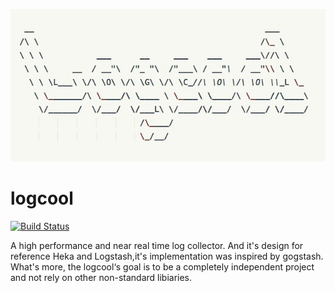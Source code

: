 ![Logcool](./logcool.jpg)

# logcool

[![Build Status](https://travis-ci.org/wgliang/logcool.svg?branch=master)](https://travis-ci.org/wgliang/logcool.svg?branch=master)


A high performance and near real time log collector. And it's design for reference Heka and Logstash,it's implementation was inspired by gogstash. What's more, the logcool‘s goal is to be a completely independent project and not rely on other non-standard libiaries.
